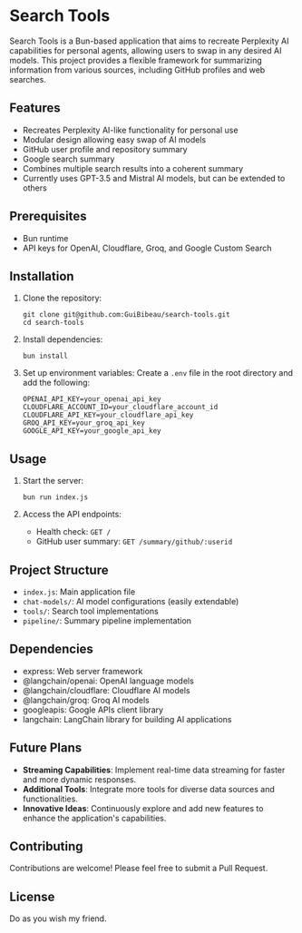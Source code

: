 # Search Tools

Search Tools is a Bun-based application that aims to recreate Perplexity AI capabilities for personal agents, allowing users to swap in any desired AI models. This project provides a flexible framework for summarizing information from various sources, including GitHub profiles and web searches.

## Features

- Recreates Perplexity AI-like functionality for personal use
- Modular design allowing easy swap of AI models
- GitHub user profile and repository summary
- Google search summary
- Combines multiple search results into a coherent summary
- Currently uses GPT-3.5 and Mistral AI models, but can be extended to others

## Prerequisites

- Bun runtime
- API keys for OpenAI, Cloudflare, Groq, and Google Custom Search

## Installation

1. Clone the repository:
   ```
   git clone git@github.com:GuiBibeau/search-tools.git
   cd search-tools
   ```

2. Install dependencies:
   ```
   bun install
   ```

3. Set up environment variables:
   Create a `.env` file in the root directory and add the following:
   ```
   OPENAI_API_KEY=your_openai_api_key
   CLOUDFLARE_ACCOUNT_ID=your_cloudflare_account_id
   CLOUDFLARE_API_KEY=your_cloudflare_api_key
   GROQ_API_KEY=your_groq_api_key
   GOOGLE_API_KEY=your_google_api_key
   ```

## Usage

1. Start the server:
   ```
   bun run index.js
   ```

2. Access the API endpoints:
   - Health check: `GET /`
   - GitHub user summary: `GET /summary/github/:userid`

## Project Structure

- `index.js`: Main application file
- `chat-models/`: AI model configurations (easily extendable)
- `tools/`: Search tool implementations
- `pipeline/`: Summary pipeline implementation

## Dependencies

- express: Web server framework
- @langchain/openai: OpenAI language models
- @langchain/cloudflare: Cloudflare AI models
- @langchain/groq: Groq AI models
- googleapis: Google APIs client library
- langchain: LangChain library for building AI applications

## Future Plans

- **Streaming Capabilities**: Implement real-time data streaming for faster and more dynamic responses.
- **Additional Tools**: Integrate more tools for diverse data sources and functionalities.
- **Innovative Ideas**: Continuously explore and add new features to enhance the application's capabilities.

## Contributing

Contributions are welcome! Please feel free to submit a Pull Request.

## License

Do as you wish my friend.
